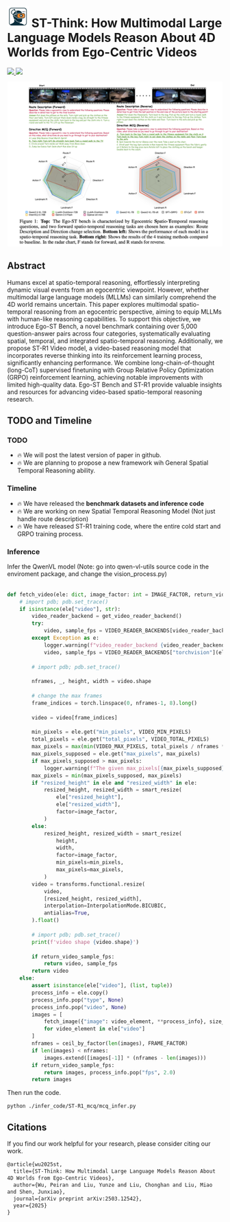 
# <img src="./logo.png" alt="Icon" width="50" height="50"> ST-Think: How Multimodal Large Language Models Reason About 4D Worlds from Ego-Centric Videos



<p align="left">
  <a href="https://arxiv.org/abs/2503.12542" target='_**blank**'>
    <img src="https://img.shields.io/badge/arXiv-2503.12542📖-bron?">
  </a> 
  <a href="https://huggingface.co/datasets/openinterx/Ego-ST-bench" target='_blank'>
    <img src="https://img.shields.io/badge/Huggingface%20Models-🤗-blue">
  </a>
</p>

<p align="center">
    <img src="./teaser.png" alt="ST-Think">
</p>

## Abstract
Humans excel at spatio-temporal reasoning, effortlessly interpreting dynamic visual
events from an egocentric viewpoint. However, whether multimodal large language
models (MLLMs) can similarly comprehend the 4D world remains uncertain.
This paper explores multimodal spatio-temporal reasoning from an egocentric
perspective, aiming to equip MLLMs with human-like reasoning capabilities. To
support this objective, we introduce Ego-ST Bench, a novel benchmark containing
over 5,000 question-answer pairs across four categories, systematically evaluating spatial, temporal, and integrated spatio-temporal reasoning. Additionally, we
propose ST-R1 Video model, a video-based reasoning model that incorporates
reverse thinking into its reinforcement learning process, significantly enhancing
performance. We combine long-chain-of-thought (long-CoT) supervised finetuning with Group Relative Policy Optimization (GRPO) reinforcement learning,
achieving notable improvements with limited high-quality data. Ego-ST Bench
and ST-R1 provide valuable insights and resources for advancing video-based
spatio-temporal reasoning research.

## TODO and Timeline

### TODO
- :fire: We will post the latest version of paper in github.
- :fire: We are planning to propose a new framework wih General Spatial Temporal Reasoning ability.


### Timeline

- :fire: We have released the **benchmark datasets and inference code**
- :fire: We are working on new Spatial Temporal Reasoning Model (Not just handle route description)
- :fire: We have released ST-R1 training code, where the entire cold start and GRPO training process.




### Inference

Infer the QwenVL model (Note: go into qwen-vl-utils source code in the enviroment package, and change the vision_process.py)

```python

def fetch_video(ele: dict, image_factor: int = IMAGE_FACTOR, return_video_sample_fps: bool = False) -> torch.Tensor | list[Image.Image]:
    # import pdb; pdb.set_trace()
    if isinstance(ele["video"], str):
        video_reader_backend = get_video_reader_backend()
        try:
            video, sample_fps = VIDEO_READER_BACKENDS[video_reader_backend](ele)
        except Exception as e:
            logger.warning(f"video_reader_backend {video_reader_backend} error, use torchvision as default, msg: {e}")
            video, sample_fps = VIDEO_READER_BACKENDS["torchvision"](ele)
        
        # import pdb; pdb.set_trace()

        nframes, _, height, width = video.shape

        # change the max frames
        frame_indices = torch.linspace(0, nframes-1, 8).long()

        video = video[frame_indices]

        min_pixels = ele.get("min_pixels", VIDEO_MIN_PIXELS)
        total_pixels = ele.get("total_pixels", VIDEO_TOTAL_PIXELS)
        max_pixels = max(min(VIDEO_MAX_PIXELS, total_pixels / nframes * FRAME_FACTOR), int(min_pixels * 1.05))
        max_pixels_supposed = ele.get("max_pixels", max_pixels)
        if max_pixels_supposed > max_pixels:
            logger.warning(f"The given max_pixels[{max_pixels_supposed}] exceeds limit[{max_pixels}].")
        max_pixels = min(max_pixels_supposed, max_pixels)
        if "resized_height" in ele and "resized_width" in ele:
            resized_height, resized_width = smart_resize(
                ele["resized_height"],
                ele["resized_width"],
                factor=image_factor,
            )
        else:
            resized_height, resized_width = smart_resize(
                height,
                width,
                factor=image_factor,
                min_pixels=min_pixels,
                max_pixels=max_pixels,
            )
        video = transforms.functional.resize(
            video,
            [resized_height, resized_width],
            interpolation=InterpolationMode.BICUBIC,
            antialias=True,
        ).float()

        # import pdb; pdb.set_trace()
        print(f'video shape {video.shape}')

        if return_video_sample_fps:
            return video, sample_fps
        return video
    else:
        assert isinstance(ele["video"], (list, tuple))
        process_info = ele.copy()
        process_info.pop("type", None)
        process_info.pop("video", None)
        images = [
            fetch_image({"image": video_element, **process_info}, size_factor=image_factor)
            for video_element in ele["video"]
        ]
        nframes = ceil_by_factor(len(images), FRAME_FACTOR)
        if len(images) < nframes:
            images.extend([images[-1]] * (nframes - len(images)))
        if return_video_sample_fps:
            return images, process_info.pop("fps", 2.0)
        return images
```

Then run the code.

```
python ./infer_code/ST-R1_mcq/mcq_infer.py
```


## Citations

If you find our work helpful for your research, please consider citing our work.   

```
@article{wu2025st,
  title={ST-Think: How Multimodal Large Language Models Reason About 4D Worlds from Ego-Centric Videos},
  author={Wu, Peiran and Liu, Yunze and Liu, Chonghan and Liu, Miao and Shen, Junxiao},
  journal={arXiv preprint arXiv:2503.12542},
  year={2025}
}
```
